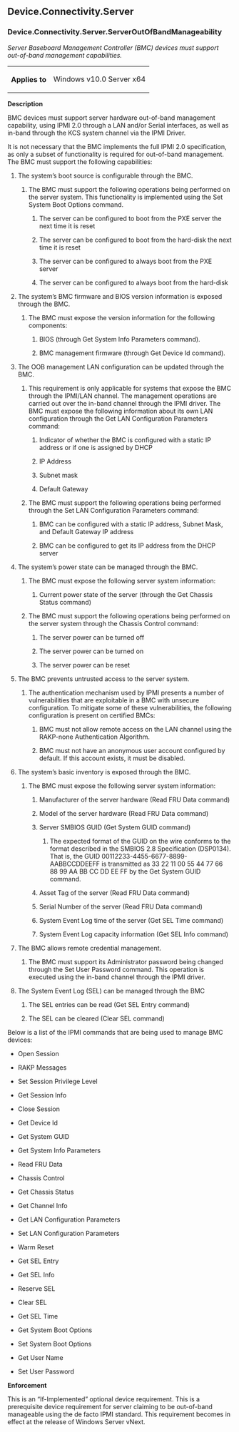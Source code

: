 <!--
# Device.Connectivity.Server

 - [Device.Connectivity.Server](#Device.Connectivity.Server)
-->

<a name="Device.Connectivity.Server"></a>
## Device.Connectivity.Server

### Device.Connectivity.Server.ServerOutOfBandManageability

*Server Baseboard Management Controller (BMC) devices must support out-of-band management capabilities.*

<table>
<tr>
<th>Applies to</th>
<td>
<p>Windows v10.0 Server x64</p>
</td></tr></table>

**Description**

BMC devices must support server hardware out-of-band management capability, using IPMI 2.0 through a LAN and/or Serial interfaces, as well as in-band through the KCS system channel via the IPMI Driver.

It is not necessary that the BMC implements the full IPMI 2.0 specification, as only a subset of functionality is required for out-of-band management. The BMC must support the following capabilities:

1.  The system’s boot source is configurable through the BMC.

    1.  The BMC must support the following operations being performed on the server system. This functionality is implemented using the Set System Boot Options command.

        1.  The server can be configured to boot from the PXE server the next time it is reset

        2.  The server can be configured to boot from the hard-disk the next time it is reset

        3.  The server can be configured to always boot from the PXE server

        4.  The server can be configured to always boot from the hard-disk

2.  The system’s BMC firmware and BIOS version information is exposed through the BMC.

    1.  The BMC must expose the version information for the following components:

        1.  BIOS (through Get System Info Parameters command).

        2.  BMC management firmware (through Get Device Id command).

3.  The OOB management LAN configuration can be updated through the BMC.

    1.  This requirement is only applicable for systems that expose the BMC through the IPMI/LAN channel. The management operations are carried out over the in-band channel through the IPMI driver. The BMC must expose the following information about its own LAN configuration through the Get LAN Configuration Parameters command:

        1.  Indicator of whether the BMC is configured with a static IP address or if one is assigned by DHCP

        2.  IP Address

        3.  Subnet mask

        4.  Default Gateway

    2.  The BMC must support the following operations being performed through the Set LAN Configuration Parameters command:

        1.  BMC can be configured with a static IP address, Subnet Mask, and Default Gateway IP address

        2.  BMC can be configured to get its IP address from the DHCP server

4.  The system’s power state can be managed through the BMC.

    1.  The BMC must expose the following server system information:

        1.  Current power state of the server (through the Get Chassis Status command)

    2.  The BMC must support the following operations being performed on the server system through the Chassis Control command:

        1.  The server power can be turned off

        2.  The server power can be turned on

        3.  The server power can be reset

5.  The BMC prevents untrusted access to the server system.

    1.  The authentication mechanism used by IPMI presents a number of vulnerabilities that are exploitable in a BMC with unsecure configuration. To mitigate some of these vulnerabilities, the following configuration is present on certified BMCs:

        1.  BMC must not allow remote access on the LAN channel using the RAKP-none Authentication Algorithm.

        2.  BMC must not have an anonymous user account configured by default. If this account exists, it must be disabled.

6.  The system’s basic inventory is exposed through the BMC.

    1.  The BMC must expose the following server system information:

        1.  Manufacturer of the server hardware (Read FRU Data command)

        2.  Model of the server hardware (Read FRU Data command)

        3.  Server SMBIOS GUID (Get System GUID command)

            1.  The expected format of the GUID on the wire conforms to the format described in the SMBIOS 2.8 Specification (DSP0134). That is, the GUID 00112233-4455-6677-8899-AABBCCDDEEFF is transmitted as 33 22 11 00 55 44 77 66 88 99 AA BB CC DD EE FF by the Get System GUID command.

        4.  Asset Tag of the server (Read FRU Data command)

        5.  Serial Number of the server (Read FRU Data command)

        6.  System Event Log time of the server (Get SEL Time command)

        7.  System Event Log capacity information (Get SEL Info command)

7.  The BMC allows remote credential management.

    1.  The BMC must support its Administrator password being changed through the Set User Password command. This operation is executed using the in-band channel through the IPMI driver.

8.  The System Event Log (SEL) can be managed through the BMC

    1.  The SEL entries can be read (Get SEL Entry command)

    2.  The SEL can be cleared (Clear SEL command)

Below is a list of the IPMI commands that are being used to manage BMC devices:

-   Open Session

-   RAKP Messages

-   Set Session Privilege Level

-   Get Session Info

-   Close Session

-   Get Device Id

-   Get System GUID

-   Get System Info Parameters

-   Read FRU Data

-   Chassis Control

-   Get Chassis Status

-   Get Channel Info

-   Get LAN Configuration Parameters

-   Set LAN Configuration Parameters

-   Warm Reset

-   Get SEL Entry

-   Get SEL Info

-   Reserve SEL

-   Clear SEL

-   Get SEL Time

-   Get System Boot Options

-   Set System Boot Options

-   Get User Name

-   Set User Password

**Enforcement**

This is an “If-Implemented” optional device requirement. This is a prerequisite device requirement for server claiming to be out-of-band manageable using the de facto IPMI standard. This requirement becomes in effect at the release of Windows Server vNext.

